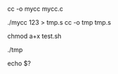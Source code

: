 cc -o mycc mycc.c
<!-- 255以上の数字でエラー -->
./mycc 123 > tmp.s
cc -o tmp tmp.s

chmod a+x test.sh
<!-- シェルスクリプトの改行コードをLFにしないと検出されないので注意！！ -->
./tmp
<!-- 直前のコマンドの終了コードを表示 -->
echo $?